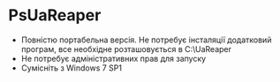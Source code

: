 # PsUaReaper
- Повністю портабельна версія. Не потребує інсталяції додатковий програм, все необхідне розташовується в C:\UaReaper
- Не потребує адміністративних прав для запуску
- Сумісніть з Windows 7 SP1
